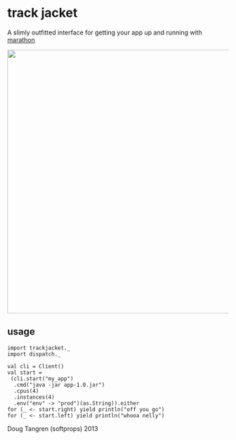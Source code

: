 # track jacket

A slimly outfitted interface for getting your app up and running with [marathon](https://github.com/mesosphere/marathon#readme)

<p align="center"><img src="http://f.cl.ly/items/3910290t2m2J1f222z2W/il_570xN.515783795_c2ib.jpg" style="height:600px"/></p>

## usage

```
import trackjacket._
import dispatch._

val cli = Client()
val start =
 (cli.start("my_app")
  .cmd("java -jar app-1.0.jar")
  .cpus(4) 
  .instances(4)
  .env("env" -> "prod")(as.String)).either
for (_ <- start.right) yield println("off you go")
for (_ <- start.left) yield println("whooa nelly")
```

Doug Tangren (softprops) 2013
